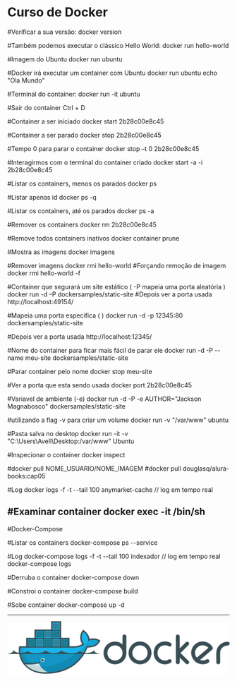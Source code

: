 Curso de Docker
===============================================
#Verificar a sua versão:
docker version

#Também podemos executar o clássico Hello World:
docker run hello-world

#Imagem do Ubuntu
docker run ubuntu

#Docker irá executar um container com Ubuntu
docker run ubuntu echo "Ola Mundo"

#Terminal do container:
docker run -it ubuntu

#Sair do container
Ctrl + D

#Container a ser iniciado
docker start 2b28c00e8c45
	
#Container a ser parado
docker stop 2b28c00e8c45

#Tempo 0 para parar o container
docker stop –t 0 2b28c00e8c45

#Interagirmos com o terminal do container criado
docker start -a -i 2b28c00e8c45

#Listar os containers, menos os parados
docker ps

#Listar apenas id
docker ps -q

#Listar os containers, até os parados
docker ps -a

#Remover os containers
docker rm 2b28c00e8c45

#Remove todos containers inativos
docker container prune

#Mostra as imagens
docker imagens

#Remover imagens
docker rmi hello-world
#Forçando remoção de imagem
docker rmi hello-world -f

#Container que segurará um site estático ( -P mapeia uma porta aleatória )
docker run -d –P dockersamples/static-site
#Depois ver a porta usada
http://localhost:49154/

#Mapeia uma porta especifica ( )
docker run -d -p 12345:80 dockersamples/static-site

#Depois ver a porta usada
http://localhost:12345/

#Nome do container para ficar mais fácil de parar ele
docker run -d -P --name meu-site dockersamples/static-site

#Parar container pelo nome
docker stop meu-site

#Ver a porta que esta sendo usada
docker port 2b28c00e8c45

#Variavel de ambiente (-e)
docker run -d -P -e AUTHOR="Jackson Magnabosco" dockersamples/static-site

#utilizando a flag -v para criar um volume
docker run -v "/var/www" ubuntu

#Pasta salva no desktop 
docker run -it -v "C:\Users\Avell\Desktop:/var/www" Ubuntu

#Inspecionar o container
docker inspect

#docker pull NOME_USUARIO/NOME_IMAGEM
#docker pull douglasq/alura-books:cap05

#Log
docker logs -f -t --tail 100 anymarket-cache  // log em tempo real

#Examinar container
docker exec -it <container-id> /bin/sh
--

#Docker-Compose

#Listar os containers
docker-compose ps --service

#Log
docker-compose logs -f -t --tail 100  indexador  // log em tempo real
docker-compose logs

#Derruba o container
docker-compose down

#Constroi o container
docker-compose build

#Sobe container
docker-compose up -d

--------------------
 ![](https://github.com/jacksonn455/Docker/blob/main/1200px-Docker_(container_engine)_logo.svg.png)
